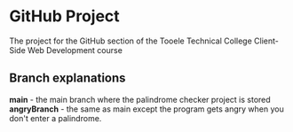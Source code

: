 # GitHub Project

The project for the GitHub section of the Tooele Technical College Client-Side Web Development course

## Branch explanations

**main** - the main branch where the palindrome checker project is stored  
**angryBranch** - the same as main except the program gets angry when you don't enter a palindrome.
